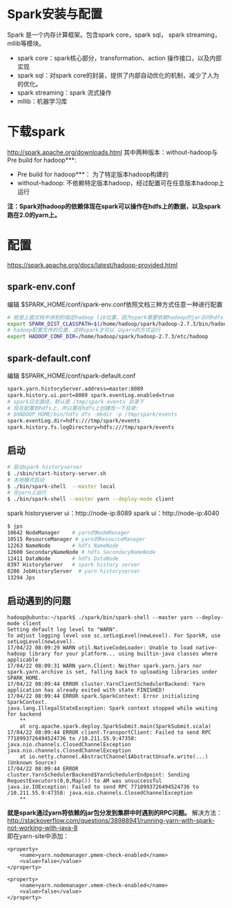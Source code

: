 # Spark安装与配置
Spark 是一个内存计算框架。包含spark core，spark sql， spark streaming， mllib等模块。

* spark core：spark核心部分，transformation、action 操作接口，以及内部实现
* spark sql：对spark core的封装，提供了内部自动优化的机制，减少了人为的优化。
* spark streaming：spark 流式操作
* mllib：机器学习库

# 下载spark
http://spark.apache.org/downloads.html
其中两种版本：without-hadoop与Pre build for hadoop***:    
* Pre build for hadoop***： 为了特定版本hadoop构建的
* without-hadoop: 不依赖特定版本hadoop，经过配置可在任意版本hadoop上运行

**注：Spark对hadoop的依赖体现在spark可以操作在hdfs上的数据，以及spark跑在2.0的yarn上。**

# 配置
https://spark.apache.org/docs/latest/hadoop-provided.html

## spark-env.conf

编辑 $SPARK_HOME/conf/spark-env.conf依照文档三种方式任意一种进行配置
```bash
# 就是上面文档中讲到的指定hadoop lib位置，因为spark需要依赖hadoop的jar访问hdfs
export SPARK_DIST_CLASSPATH=$(/home/hadoop/spark/hadoop-2.7.3/bin/hadoop classpath)
# hadoop配置文件的位置，这样spark才可以 以yarn的方式运行
export HADOOP_CONF_DIR=/home/hadoop/spark/hadoop-2.7.3/etc/hadoop
```

## spark-default.conf
编辑 $SPARK_HOME/conf/spark-default.conf   
```bash
spark.yarn.historyServer.address=master:8089
spark.history.ui.port=8089 spark.eventLog.enabled=true
# spark日志路径，默认是 /tmp/spark-events 目录下
# 现在配置到hdfs上，所以要在hdfs上创建改一下目录:
# $HADOOP_HOME/bin/hdfs dfs -mkdir -p /tmp/spark/events
spark.eventLog.dir=hdfs:///tmp/spark/events
spark.history.fs.logDirectory=hdfs:///tmp/spark/events
```

## 启动
```bash
# 启动spark historyserver
$ ./sbin/start-history-server.sh
# 本地模式启动
$ ./bin/spark-shell  --master local
# 在yarn上运行
$ ./bin/spark-shell --master yarn --deploy-mode client
```

spark historyserver ui：http://node-ip:8089
spark ui：http://node-ip:4040

```bash
$ jps
10642 NodeManager    # yarn的NodeManager
10515 ResourceManager # yarn的ResourceManager
12263 NameNode       # hdfs NameNode
12600 SecondaryNameNode # hdfs SecondaryNameNode
12411 DataNode       # hdfs DataNode
8397 HistoryServer   # spark history server 
8286 JobHistoryServer  # yarn historyserver
13294 Jps
```

## 启动遇到的问题

```
hadoop@ubuntu:~/spark$ ./spark/bin/spark-shell --master yarn --deploy-mode client
Setting default log level to "WARN".
To adjust logging level use sc.setLogLevel(newLevel). For SparkR, use setLogLevel(newLevel).
17/04/22 08:09:29 WARN util.NativeCodeLoader: Unable to load native-hadoop library for your platform... using builtin-java classes where applicable
17/04/22 08:09:31 WARN yarn.Client: Neither spark.yarn.jars nor spark.yarn.archive is set, falling back to uploading libraries under SPARK_HOME.
17/04/22 08:09:44 ERROR cluster.YarnClientSchedulerBackend: Yarn application has already exited with state FINISHED!
17/04/22 08:09:44 ERROR spark.SparkContext: Error initializing SparkContext.
java.lang.IllegalStateException: Spark context stopped while waiting for backend
	**
	at org.apache.spark.deploy.SparkSubmit.main(SparkSubmit.scala)
17/04/22 08:09:44 ERROR client.TransportClient: Failed to send RPC 7718993726494524736 to /10.211.55.9:47358: java.nio.channels.ClosedChannelException
java.nio.channels.ClosedChannelException
	at io.netty.channel.AbstractChannel$AbstractUnsafe.write(...)(Unknown Source)
17/04/22 08:09:44 ERROR cluster.YarnSchedulerBackend$YarnSchedulerEndpoint: Sending RequestExecutors(0,0,Map()) to AM was unsuccessful
java.io.IOException: Failed to send RPC 7718993726494524736 to /10.211.55.9:47358: java.nio.channels.ClosedChannelException
	**
```
**就是spark通过yarn将依赖的jar包分发到集群中时遇到的RPC问题。**
解决方法：http://stackoverflow.com/questions/38988941/running-yarn-with-spark-not-working-with-java-8    
即在yarn-site中添加：
```property
<property>
    <name>yarn.nodemanager.pmem-check-enabled</name>
    <value>false</value>
</property>

<property>
    <name>yarn.nodemanager.vmem-check-enabled</name>
    <value>false</value>
</property>
```
